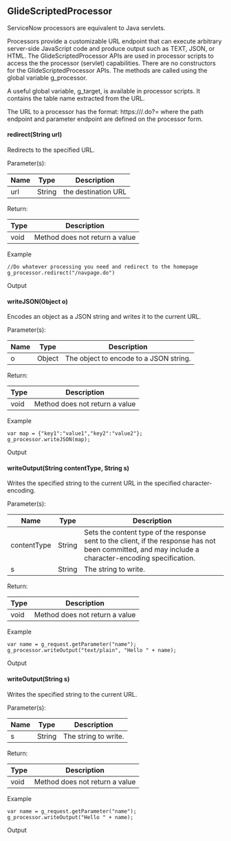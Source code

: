 GlideScriptedProcessor
----------------------

ServiceNow processors are equivalent to Java servlets.

Processors provide a customizable URL endpoint that can execute arbitrary server-side JavaScript code and produce output such as TEXT, JSON, or HTML. The GlideScriptedProcessor APIs are used in processor scripts to access the the processor (servlet) capabilities. There are no constructors for the GlideScriptedProcessor APIs. The methods are called using the global variable g\_processor.  
  
A useful global variable, g\_target, is available in processor scripts. It contains the table name extracted from the URL.  
  
The URL to a processor has the format: https://<instance name.servicenow.com>/<path endpoint>.do?<parameter endpoint>=<value> where the path endpoint and parameter endpoint are defined on the processor form.

#### redirect(String url)

Redirects to the specified URL.

Parameter(s):

| Name | Type | Description |
| --- | --- | --- |
| url | String | the destination URL |

Return:

| Type | Description |
| --- | --- |
| void | Method does not return a value |

Example

    //Do whatever processing you need and redirect to the homepage
    g_processor.redirect("/navpage.do")

Output

#### writeJSON(Object o)

Encodes an object as a JSON string and writes it to the current URL.

Parameter(s):

| Name | Type | Description |
| --- | --- | --- |
| o | Object | The object to encode to a JSON string. |

Return:

| Type | Description |
| --- | --- |
| void | Method does not return a value |

Example

    var map = {"key1":"value1","key2":"value2"};
    g_processor.writeJSON(map);

Output

#### writeOutput(String contentType, String s)

Writes the specified string to the current URL in the specified character-encoding.

Parameter(s):

| Name | Type | Description |
| --- | --- | --- |
| contentType | String | Sets the content type of the response sent to the client, if the response has not been committed, and may include a character-encoding specification. |
| s | String | The string to write. |

Return:

| Type | Description |
| --- | --- |
| void | Method does not return a value |

Example

    var name = g_request.getParameter("name");
    g_processor.writeOutput("text/plain", "Hello " + name);

Output

#### writeOutput(String s)

Writes the specified string to the current URL.

Parameter(s):

| Name | Type | Description |
| --- | --- | --- |
| s | String | The string to write. |

Return:

| Type | Description |
| --- | --- |
| void | Method does not return a value |

Example

    var name = g_request.getParameter("name");
    g_processor.writeOutput("Hello " + name);

Output